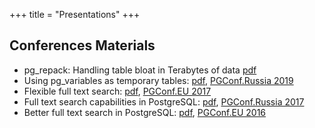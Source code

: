 +++
title = "Presentations"
+++

## Conferences Materials

- pg_repack: Handling table bloat in Terabytes of data
  [pdf](/presentations/pg_repack-pgmeetup-berlin-2024-02.pdf)
- Using pg_variables as temporary tables:
  [pdf](/presentations/pg-variables-pgconf-ru-2019.pdf),
  [PGConf.Russia 2019](https://pgconf.ru/en/2019/242940)
- Flexible full text search:
  [pdf](/presentations/fts-pgconf-eu-2017.pdf),
  [PGConf.EU 2017](https://www.postgresql.eu/events/pgconfeu2017/schedule/session/1595-flexible-full-text-search/)
- Full text search capabilities in PostgreSQL:
  [pdf](/presentations/fts-pgconf-ru-2017.pdf),
  [PGConf.Russia 2017](https://pgconf.ru/en/2017/94083)
- Better full text search in PostgreSQL:
  [pdf](/presentations/fts-pgconf-eu-2016.pdf),
  [PGConf.EU 2016](https://www.postgresql.eu/events/pgconfeu2016/schedule/session/1362-better-full-text-search-in-postgresql/)
